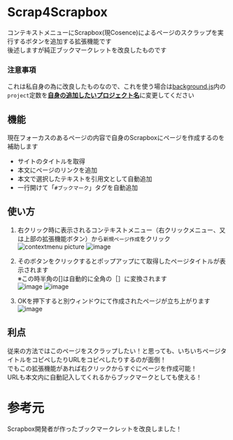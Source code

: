 # Scrap4Scrapbox
コンテキストメニューにScrapbox(現Cosence)によるページのスクラップを実行するボタンを追加する拡張機能です  
後述しますが純正ブックマークレットを改良したものです  

### 注意事項
これは私自身の為に改良したものなので、これを使う場合は[background.js](background.js)内の`project`定数を<ins>**自身の追加したいプロジェクト名**</ins>に変更してください  

## 機能
現在フォーカスのあるページの内容で自身のScrapboxにページを作成するのを補助します  
- サイトのタイトルを取得
- 本文にページのリンクを追加
- 本文で選択したテキストを引用文として自動追加
- 一行開けて「`#ブックマーク`」タグを自動追加

## 使い方
1. 右クリック時に表示されるコンテキストメニュー（右クリックメニュー、又は上部の拡張機能ボタン）から`新規ページ作成`をクリック  
![contextmenu picture](https://github.com/user-attachments/assets/341f9ce1-2950-44e6-9688-4087cc2f5822)
![image](https://github.com/user-attachments/assets/153bdcda-e332-44d8-be16-106fbb7094da)

1. そのボタンをクリックするとポップアップにて取得したページタイトルが表示されます  
※この時半角の[]は自動的に全角の［］に変換されます  
![image](https://github.com/user-attachments/assets/7c20dec5-3cbd-4e52-8593-d9494cc9acdc)
![image](https://github.com/user-attachments/assets/b4b7cfec-08b2-4022-9d77-364be88af332)

3. OKを押下すると別ウィンドウにて作成されたページが立ち上がります  
![image](https://github.com/user-attachments/assets/de9b7a19-0657-41bc-98a8-adf2667049d2)

## 利点
従来の方法ではこのページをスクラップしたい！と思っても、いちいちページタイトルをコピペしたりURLをコピペしたりするのが面倒！  
でもこの拡張機能があれば右クリックからすぐにページを作成可能！  
URLも本文内に自動記入してくれるからブックマークとしても使える！  

# 参考元
Scrapbox開発者が作ったブックマークレットを改良しました！  
